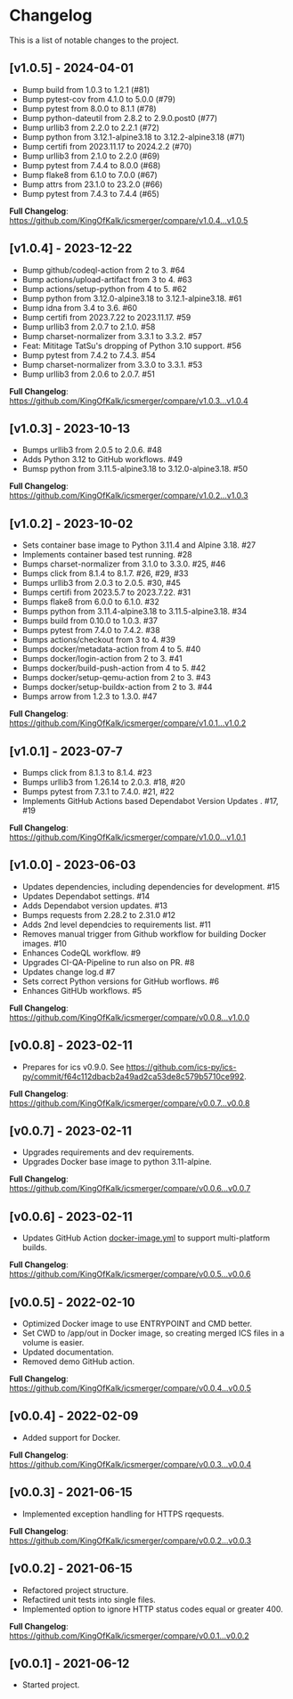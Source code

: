 # Changelog

This is a list of notable changes to the project.

## [v1.0.5] - 2024-04-01

- Bump build from 1.0.3 to 1.2.1 (#81)
- Bump pytest-cov from 4.1.0 to 5.0.0 (#79)
- Bump pytest from 8.0.0 to 8.1.1 (#78)
- Bump python-dateutil from 2.8.2 to 2.9.0.post0 (#77)
- Bump urllib3 from 2.2.0 to 2.2.1 (#72)
- Bump python from 3.12.1-alpine3.18 to 3.12.2-alpine3.18 (#71)
- Bump certifi from 2023.11.17 to 2024.2.2 (#70)
- Bump urllib3 from 2.1.0 to 2.2.0 (#69)
- Bump pytest from 7.4.4 to 8.0.0 (#68)
- Bump flake8 from 6.1.0 to 7.0.0 (#67)
- Bump attrs from 23.1.0 to 23.2.0 (#66)
- Bump pytest from 7.4.3 to 7.4.4 (#65)

**Full Changelog**: https://github.com/KingOfKalk/icsmerger/compare/v1.0.4...v1.0.5

## [v1.0.4] - 2023-12-22

- Bump github/codeql-action from 2 to 3. #64
- Bump actions/upload-artifact from 3 to 4. #63
- Bump actions/setup-python from 4 to 5. #62
- Bump python from 3.12.0-alpine3.18 to 3.12.1-alpine3.18. #61
- Bump idna from 3.4 to 3.6. #60
- Bump certifi from 2023.7.22 to 2023.11.17. #59
- Bump urllib3 from 2.0.7 to 2.1.0. #58
- Bump charset-normalizer from 3.3.1 to 3.3.2. #57
- Feat: Mititage TatSu's dropping of Python 3.10 support. #56
- Bump pytest from 7.4.2 to 7.4.3. #54
- Bump charset-normalizer from 3.3.0 to 3.3.1. #53
- Bump urllib3 from 2.0.6 to 2.0.7. #51

**Full Changelog**: https://github.com/KingOfKalk/icsmerger/compare/v1.0.3...v1.0.4

## [v1.0.3] - 2023-10-13

- Bumps urllib3 from 2.0.5 to 2.0.6. #48
- Adds Python 3.12 to GitHub workflows. #49
- Bumsp python from 3.11.5-alpine3.18 to 3.12.0-alpine3.18. #50

**Full Changelog**: https://github.com/KingOfKalk/icsmerger/compare/v1.0.2...v1.0.3

## [v1.0.2] - 2023-10-02

- Sets container base image to Python 3.11.4 and Alpine 3.18. #27
- Implements container based test running. #28
- Bumps charset-normalizer from 3.1.0 to 3.3.0. #25, #46
- Bumps click from 8.1.4 to 8.1.7. #26, #29, #33
- Bumps urllib3 from 2.0.3 to 2.0.5. #30, #45
- Bumps certifi from 2023.5.7 to 2023.7.22. #31
- Bumps flake8 from 6.0.0 to 6.1.0. #32
- Bumps python from 3.11.4-alpine3.18 to 3.11.5-alpine3.18. #34
- Bumps build from 0.10.0 to 1.0.3. #37
- Bumps pytest from 7.4.0 to 7.4.2. #38
- Bumps actions/checkout from 3 to 4. #39
- Bumps docker/metadata-action from 4 to 5. #40
- Bumps docker/login-action from 2 to 3. #41
- Bumps docker/build-push-action from 4 to 5. #42
- Bumps docker/setup-qemu-action from 2 to 3. #43
- Bumps docker/setup-buildx-action from 2 to 3. #44
- Bumps arrow from 1.2.3 to 1.3.0. #47

**Full Changelog**: https://github.com/KingOfKalk/icsmerger/compare/v1.0.1...v1.0.2

## [v1.0.1] - 2023-07-7

- Bumps click from 8.1.3 to 8.1.4. #23
- Bumps urllib3 from 1.26.14 to 2.0.3. #18, #20
- Bumps pytest from 7.3.1 to 7.4.0. #21, #22
- Implements GitHub Actions based Dependabot Version Updates . #17, #19

**Full Changelog**: https://github.com/KingOfKalk/icsmerger/compare/v1.0.0...v1.0.1

## [v1.0.0] - 2023-06-03

- Updates dependencies, including dependencies for development. #15
- Updates Dependabot settings. #14
- Adds Dependabot version updates. #13
- Bumps requests from 2.28.2 to 2.31.0 #12
- Adds 2nd level dependcies to requirements list. #11
- Removes manual trigger from Github workflow for building Docker images. #10
- Enhances CodeQL workflow. #9
- Upgrades CI-QA-Pipeline to run also on PR. #8
- Updates change log.d #7
- Sets correct Python versions for GitHub worflows. #6
- Enhances GitHUb workflows. #5

**Full Changelog**: https://github.com/KingOfKalk/icsmerger/compare/v0.0.8...v1.0.0

## [v0.0.8] - 2023-02-11

- Prepares for ics v0.9.0.
  See https://github.com/ics-py/ics-py/commit/f64c112dbacb2a49ad2ca53de8c579b5710ce992.

**Full Changelog**: https://github.com/KingOfKalk/icsmerger/compare/v0.0.7...v0.0.8

## [v0.0.7] - 2023-02-11

- Upgrades requirements and dev requirements.
- Upgrades Docker base image to python 3.11-alpine.

**Full Changelog**: https://github.com/KingOfKalk/icsmerger/compare/v0.0.6...v0.0.7

## [v0.0.6] - 2023-02-11

- Updates GitHub Action [docker-image.yml](.github/workflows/docker-image.yml) to support multi-platform builds.

**Full Changelog**: https://github.com/KingOfKalk/icsmerger/compare/v0.0.5...v0.0.6

## [v0.0.5] - 2022-02-10

- Optimized Docker image to use ENTRYPOINT and CMD better.
- Set CWD to /app/out in Docker image, so creating merged ICS files in a volume is easier.
- Updated documentation.
- Removed demo GitHub action.

**Full Changelog**: https://github.com/KingOfKalk/icsmerger/compare/v0.0.4...v0.0.5

## [v0.0.4] - 2022-02-09

- Added support for Docker.

**Full Changelog**: https://github.com/KingOfKalk/icsmerger/compare/v0.0.3...v0.0.4

## [v0.0.3] - 2021-06-15

- Implemented exception handling for HTTPS rqequests.

**Full Changelog**: https://github.com/KingOfKalk/icsmerger/compare/v0.0.2...v0.0.3

## [v0.0.2] - 2021-06-15

- Refactored project structure.
- Refactired unit tests into single files.
- Implemented option to ignore HTTP status codes equal or greater 400.

**Full Changelog**: https://github.com/KingOfKalk/icsmerger/compare/v0.0.1...v0.0.2

## [v0.0.1] - 2021-06-12

- Started project.
